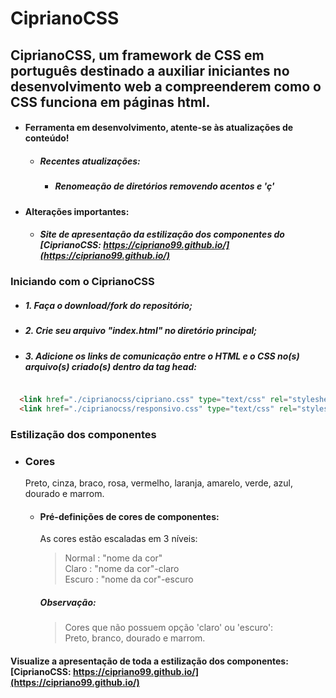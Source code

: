 # CiprianoCSS

## CiprianoCSS, um framework de CSS em português destinado a auxiliar iniciantes no desenvolvimento web a compreenderem como o CSS funciona em páginas html.  
  + #### Ferramenta em desenvolvimento, atente-se às atualizações de conteúdo!
    * ##### Recentes atualizações:  
	  - ##### Renomeação de diretórios removendo acentos e 'ç'
  + #### Alterações importantes:
	  * ##### Site de apresentação da estilização dos componentes do [CiprianoCSS: https://cipriano99.github.io/](https://cipriano99.github.io/)
  
### Iniciando com o CiprianoCSS
* ##### 1. Faça o download/fork do repositório;
* ##### 2. Crie seu arquivo "index.html" no diretório principal;
* ##### 3. Adicione os links de comunicação entre o HTML e o CSS no(s) arquivo(s) criado(s) dentro da tag head:  
```html

  <link href="./ciprianocss/cipriano.css" type="text/css" rel="stylesheet" media="screen,projection" />
  <link href="./ciprianocss/responsivo.css" type="text/css" rel="stylesheet" media="screen,projection" />

```

### Estilização dos componentes

* ### Cores

  Preto, cinza, braco, rosa, vermelho, laranja, amarelo, verde, azul, dourado e marrom.

  + #### Pré-definições de cores de componentes:

    As cores estão escaladas em 3 níveis:  
      > Normal : "nome da cor"  
        Claro  : "nome da cor"-claro  
        Escuro : "nome da cor"-escuro  
        
       ##### Observação:
       >Cores que não possuem opção 'claro' ou 'escuro':  
        Preto, branco, dourado e marrom.     

#### Visualize a apresentação de toda a estilização dos componentes: [CiprianoCSS: https://cipriano99.github.io/](https://cipriano99.github.io/)
